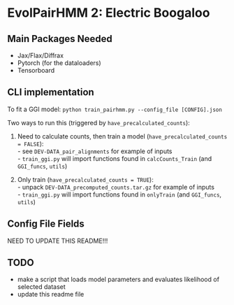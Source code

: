 # EvolPairHMM 2: Electric Boogaloo

## Main Packages Needed
- Jax/Flax/Diffrax
- Pytorch (for the dataloaders)
- Tensorboard


## CLI implementation
To fit a GGI model: `python train_pairhmm.py --config_file [CONFIG].json`  

Two ways to run this (triggered by `have_precalculated_counts`):
  1. Need to calculate counts, then train a model (`have_precalculated_counts = FALSE`):  
    - see `DEV-DATA_pair_alignments` for example of inputs  
    - `train_ggi.py` will import functions found in `calcCounts_Train` (and `GGI_funcs`, `utils`)

  2. Only train  (`have_precalculated_counts = TRUE`):  
    - unpack `DEV-DATA_precomputed_counts.tar.gz` for example of inputs  
    - `train_ggi.py` will import functions found in `onlyTrain` (and `GGI_funcs`, `utils`)


## Config File Fields
NEED TO UPDATE THIS README!!!

## TODO
- make a script that loads model parameters and evaluates likelihood of selected dataset
- update this readme file
